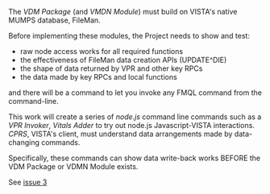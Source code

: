 The _VDM Package_ (and _VMDN Module_) must build on VISTA's native MUMPS database, FileMan.

Before implementing these modules, the Project needs to show and test:

  * raw node access works for all required functions 
  * the effectiveness of FileMan data creation APIs (UPDATE^DIE) 
  * the shape of data returned by VPR and other key RPCs 
  * the data made by key RPCs and local functions 
  
and there will be a command to let you invoke any FMQL command from the command-line.
  
This work will create a series of _node.js_ command line commands such as a _VPR Invoker_, _Vitals Adder_ to try out node.js Javascript-VISTA interactions. _CPRS_, VISTA's client, must understand data arrangements made by data-changing commands.

Specifically, these commands can show data write-back works BEFORE the VDM Package or VDMN Module exists.

See [issue 3](https://github.com/vistadataproject/nodeVistA/issues/3)

